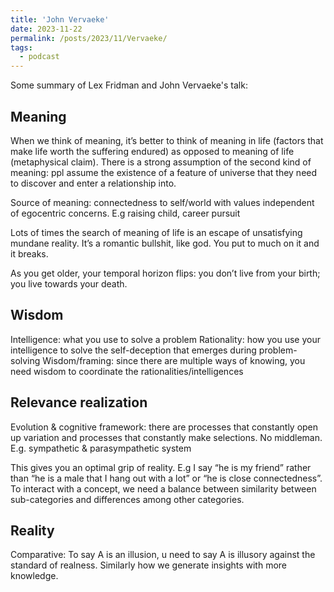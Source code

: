 ```yaml
---
title: 'John Vervaeke'
date: 2023-11-22
permalink: /posts/2023/11/Vervaeke/
tags:
  - podcast
---
```

Some summary of Lex Fridman and John Vervaeke's talk: 

Meaning
---
When we think of meaning, it’s better to think of meaning in life (factors that make life worth the suffering endured) as opposed to meaning of life (metaphysical claim). There is a strong assumption of the second kind of meaning: ppl assume the existence of a feature of universe that they need to discover and enter a relationship into. 

Source of meaning: connectedness to self/world with values independent of egocentric concerns. E.g raising child, career pursuit

Lots of times the search of meaning of life is an escape of unsatisfying mundane reality. It’s a romantic bullshit, like god. You put to much on it and it breaks. 

As you get older, your temporal horizon flips: you don’t live from your birth; you live towards your death.

Wisdom
---
Intelligence: what you use to solve a problem
Rationality: how you use your intelligence to solve the self-deception that emerges during problem-solving
Wisdom/framing: since there are multiple ways of knowing, you need wisdom to coordinate the rationalities/intelligences

Relevance realization
---
Evolution & cognitive framework: there are processes that constantly open up variation and processes that constantly make selections. No middleman. E.g. sympathetic & parasympathetic system

This gives you an optimal grip of reality. E.g I say “he is my friend” rather than “he is a male that I hang out with a lot” or “he is close connectedness”. To interact with a concept, we need a balance between similarity between sub-categories and differences among other categories. 

Reality
---
Comparative: To say A is an illusion, u need to say A is illusory against the standard of realness. Similarly how we generate insights with more knowledge.
